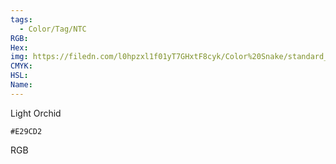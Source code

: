 ```yaml
---
tags:
  - Color/Tag/NTC
RGB:
Hex:
img: https://filedn.com/l0hpzxl1f01yT7GHxtF8cyk/Color%20Snake/standard_csv_to_svg//E29CD2.svg
CMYK:
HSL:
Name:
---
```

Light Orchid
```palette
#E29CD2
```
RGB
